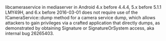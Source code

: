 libcameraservice in mediaserver in Android 4.x before 4.4.4, 5.x before 5.1.1 LMY49H, and 6.x before 2016-03-01 does not require use of the ICameraService::dump method for a camera service dump, which allows attackers to gain privileges via a crafted application that directly dumps, as demonstrated by obtaining Signature or SignatureOrSystem access, aka internal bug 26265403.